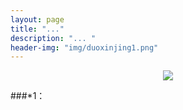 ```yaml
---
layout: page
title: "..."
description: "... "
header-img: "img/duoxinjing1.png"
---
```


<center>
    <p><img src="http://7xlfkx.com1.z0.glb.clouddn.com/white2.jpg" align="center"></p>
</center>


###*1：




